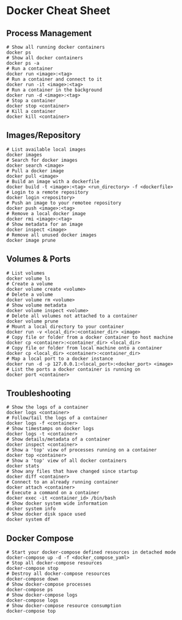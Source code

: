 # Docker Cheat Sheet

## Process Management
    # Show all running docker containers
    docker ps
    # Show all docker containers
    docker ps -a
    # Run a container
    docker run <image>:<tag>
    # Run a container and connect to it
    docker run -it <image>:<tag>
    # Run a container in the background
    docker run -d <image>:<tag>
    # Stop a container
    docker stop <container>
    # Kill a container
    docker kill <container>

## Images/Repository
    # List available local images
    docker images
    # Search for docker images
    docker search <image>
    # Pull a docker image
    docker pull <image>
    # Build an image with a dockerfile
    docker build -t <image>:<tag> <run_directory> -f <dockerfile>
    # Login to a remote repository
    docker login <repository>
    # Push an image to your remotee repository
    docker push <image>:<tag>
    # Remove a local docker image
    docker rmi <image>:<tag>
    # Show metadata for an image
    docker inspect <image>
    # Remove all unused docker images
    docker image prune

## Volumes & Ports
    # List volumes
    docker volume ls
    # Create a volume
    docker volume create <volume>
    # Delete a volume
    docker volume rm <volume>
    # Show volume metadata
    docker volume inspect <volume>
    # Delete all volumes not attached to a container
    docker volume prune
    # Mount a local directory to your container
    docker run -v <local_dir>:<container_dir> <image>
    # Copy file or folder from a docker container to host machine
    docker cp <container>:<container_dir> <local_dir>
    # Copy file or folder from local machine onto a container
    docker cp <local_dir> <container>:<container_dir>
    # Map a local port to a docker instance
    docker run -d -p 127.0.0.1:<local_port>:<docker_port> <image>
    # List the ports a docker container is running on
    docker port <container>

## Troubleshooting
    # Show the logs of a container
    docker logs <container>
    # Follow/tail the logs of a container
    docker logs -f <container>
    # Show timestamps on docker logs
    docker logs -t <container>
    # Show details/metadata of a container
    docker inspect <container>
    # Show a 'top' view of processes running on a container
    docker top <container>
    # Show a 'top' view of all docker containers
    docker stats
    # Show any files that have changed since startup
    docker diff <container>
    # Connect to an already running container
    docker attach <container>
    # Execute a command on a container
    docker exec -it <container_id> /bin/bash
    # Show docker system wide information
    docker system info
    # Show docker disk space used
    docker system df

## Docker Compose
    # Start your docker-compose defined resources in detached mode
    docker-compose up -d -f <docker_compose_yaml>
    # Stop all docker-compose resources
    docker-compose stop
    # Destroy all docker-compose resources
    docker-compose down
    # Show docker-compose processes
    docker-compose ps
    # Show docker-compose logs
    docker-compose logs
    # Show docker-compose resource consumption
    docker-compose top
